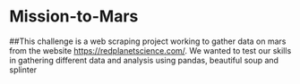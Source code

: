 # Mission-to-Mars
##This challenge is a web scraping project working to gather data on mars from the website https://redplanetscience.com/. We wanted to test our skills in gathering different data and analysis using pandas, beautiful soup and splinter 
